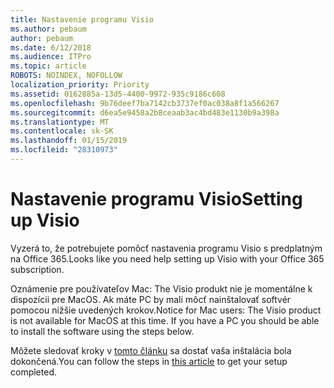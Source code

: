 ```yaml
---
title: Nastavenie programu Visio
ms.author: pebaum
author: pebaum
ms.date: 6/12/2018
ms.audience: ITPro
ms.topic: article
ROBOTS: NOINDEX, NOFOLLOW
localization_priority: Priority
ms.assetid: 0162885a-13d5-4400-9972-935c9186c608
ms.openlocfilehash: 9b76deef7ba7142cb3737ef0ac038a8f1a566267
ms.sourcegitcommit: d6ea5e9458a2b8ceaab3ac4bd483e1130b9a398a
ms.translationtype: MT
ms.contentlocale: sk-SK
ms.lasthandoff: 01/15/2019
ms.locfileid: "28310973"
---
```

# <a name="setting-up-visio"></a><span data-ttu-id="ce585-102">Nastavenie programu Visio</span><span class="sxs-lookup"><span data-stu-id="ce585-102">Setting up Visio</span></span>

<span data-ttu-id="ce585-103">Vyzerá to, že potrebujete pomôcť nastavenia programu Visio s predplatným na Office 365.</span><span class="sxs-lookup"><span data-stu-id="ce585-103">Looks like you need help setting up Visio with your Office 365 subscription.</span></span>
  
<span data-ttu-id="ce585-p101">Oznámenie pre používateľov Mac: The Visio produkt nie je momentálne k dispozícii pre MacOS. Ak máte PC by mali môcť nainštalovať softvér pomocou nižšie uvedených krokov.</span><span class="sxs-lookup"><span data-stu-id="ce585-p101">Notice for Mac users: The Visio product is not available for MacOS at this time. If you have a PC you should be able to install the software using the steps below.</span></span>
  
<span data-ttu-id="ce585-106">Môžete sledovať kroky v [tomto článku](https://support.office.com/article/https://support.office.com/article/f98f21e3-aa02-4827-9167-ddab5b025710.aspx) sa dostať vaša inštalácia bola dokončená.</span><span class="sxs-lookup"><span data-stu-id="ce585-106">You can follow the steps in [this article](https://support.office.com/article/https://support.office.com/article/f98f21e3-aa02-4827-9167-ddab5b025710.aspx) to get your setup completed.</span></span> 
  

